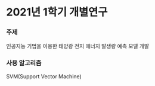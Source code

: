 <h1>2021년 1학기 개별연구</h1>

<h3>주제</h3>
    <p>인공지능 기법을 이용한 태양광 전지 에너지 발생량 예측 모델 개발</p>

<h3>사용 알고리즘</h3>
    <p>SVM(Support Vector Machine)</p>